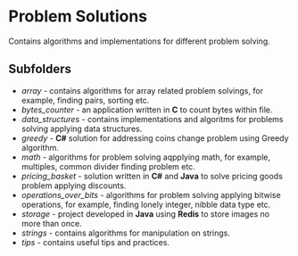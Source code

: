 # Problem Solutions

Contains algorithms and implementations for different problem solving.

## Subfolders

- _array_ - contains algorithms for array related problem solvings, for example, finding pairs, sorting etc.
- _bytes_counter_ - an application written in **C** to count bytes within file.
- _data_structures_ - contains implementations and algoritms for problems solving applying data structures.
- _greedy_ - **C#** solution for addressing coins change problem using Greedy algorithm.
- _math_ - algorithms for problem solving aqpplying math, for example, multiples, common divider finding problem etc. 
- _pricing_basket_ - solution written in **C#** and **Java** to solve pricing goods problem applying discounts.
- _operations_over_bits_ - algorithms for problem solving applying bitwise operations, for example, finding lonely integer, nibble data type etc.
- _storage_ - project developed in **Java** using **Redis** to store images no more than once. 
- _strings_ - contains algorithms for manipulation on strings. 
- _tips_ - contains useful tips and practices.
